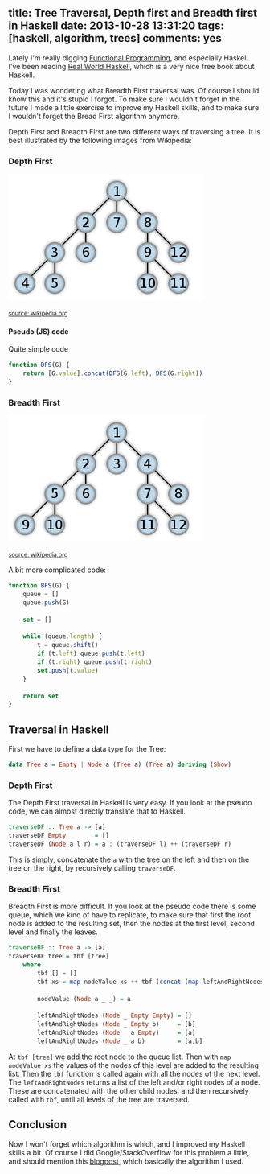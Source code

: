 title: Tree Traversal, Depth first and Breadth first in Haskell
date: 2013-10-28 13:31:20
tags: [haskell, algorithm, trees]
comments: yes
---

Lately I'm really digging [Functional Programming][fp], and especially Haskell.
I've been reading [Real World Haskell][rwh], which is a very nice free book
about Haskell.

Today I was wondering what Breadth First traversal was. Of course I should
know this and it's stupid I forgot. To make sure I wouldn't forget in the
future I made a little exercise to improve my Haskell skills, and to make sure
I wouldn't forget the Bread First algorithm anymore.

<!-- more -->

Depth First and Breadth First are two different ways of traversing a tree.
It is best illustrated by the following images from Wikipedia:

### Depth First
![Depth First](/assets/haskell-traversal/DF.png)

<small>[source: wikipedia.org][df_wiki]</small>

#### Pseudo (JS) code

Quite simple code

```js
function DFS(G) {
	return [G.value].concat(DFS(G.left), DFS(G.right))
}
```

### Breadth First
![Breadth First](/assets/haskell-traversal/BF.png)

<small>[source: wikipedia.org][bf_wiki]</small>

A bit more complicated code:

```js
function BFS(G) {
	queue = []
	queue.push(G)

	set = []

	while (queue.length) {
		t = queue.shift()
		if (t.left) queue.push(t.left)
		if (t.right) queue.push(t.right)
		set.push(t.value)
	}

	return set
}
```

## Traversal in Haskell

First we have to define a data type for the Tree:

```haskell
data Tree a = Empty | Node a (Tree a) (Tree a) deriving (Show)
```

### Depth First
The Depth First traversal in Haskell is very easy. If you look at the pseudo
code, we can almost directly translate that to Haskell.

```haskell
traverseDF :: Tree a -> [a]
traverseDF Empty        = []
traverseDF (Node a l r) = a : (traverseDF l) ++ (traverseDF r)
```

This is simply, concatenate the `a` with the tree on the left and then on the
tree on the right, by recursively calling `traverseDF`.

### Breadth First

Breadth First is more difficult. If you look at the pseudo code there is some
queue, which we kind of have to replicate, to make sure that first the root
node is added to the resulting set, then the nodes at the first level, second
level and finally the leaves.

```haskell
traverseBF :: Tree a -> [a]
traverseBF tree = tbf [tree]
    where
        tbf [] = []
        tbf xs = map nodeValue xs ++ tbf (concat (map leftAndRightNodes xs))

        nodeValue (Node a _ _) = a

        leftAndRightNodes (Node _ Empty Empty) = []
        leftAndRightNodes (Node _ Empty b)     = [b]
        leftAndRightNodes (Node _ a Empty)     = [a]
        leftAndRightNodes (Node _ a b)         = [a,b]
```

At `tbf [tree]` we add the root node to the queue list. Then with
`map nodeValue xs` the values of the nodes of this level are added to the
resulting list. Then the `tbf` function is called again with all the nodes of
the next level. The `leftAndRightNodes` returns a list of the left and/or right
nodes of a node. These are concatenated with the other child nodes, and then
recursively called with `tbf`, until all levels of the tree are traversed.

## Conclusion

Now I won't forget which algorithm is which, and I improved my Haskell skills a
bit. Of course I did Google/StackOverflow for this problem a little, and should
mention this [blogpost][haskell_bf], which basically the algorithm I used.


[fp]: http://en.wikipedia.org/wiki/Functional_programming
[rwh]: http://book.realworldhaskell.org/
[df_wiki]: http://en.wikipedia.org/wiki/Depth-first_search
[bf_wiki]: http://en.wikipedia.org/wiki/Breadth-first_search
[haskell_bf]: http://jjinux.blogspot.nl/2005/12/haskell-breadth-first-tree-traversal.html
